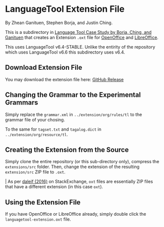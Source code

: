 # LanguageTool Extension File

By Zhean Ganituen, Stephen Borja, and Justin Ching.

This is a subdirectory in [Language Tool Case Study by Borja, Ching, and Ganituen](https://github.com/zrygan/LanguageTool-Case-Study) that creates an Extension `.oxt` file for [OpenOffice](https://www.openoffice.org/) and
[LibreOffice](https://www.libreoffice.org/).

This uses LanguageTool v6.4-STABLE. Unlike the entirity of the repository which uses LanguageTool v6.6 this subdirectory uses v6.4.

## Download Extension File

You may download the extension file here:
<a href="https://github.com/zrygan/LanguageTool-Case-Study/releases/tag/v1.0">GitHub Release</a>

## Changing the Grammar to the Experimental Grammars

Simply replace the `grammar.xml` in `../extension/org/rules/tl` to the grammar file of your chosing.

To the same for `tagset.txt` and `tagalog.dict` in `../extension/org/resource/tl`.

## Creating the Extension from the Source

Simply clone the entire repository (or this sub-directory only), compress the `extensions/src` folder. Then, change the extension of the resulting `extension/src` ZIP file to `.oxt`.

| As per [daleif (2016)](https://tex.stackexchange.com/a/313399) on StackExchange, `oxt` files are essentially ZIP files that have a different extension (in this case `oxt`). 

## Using the Extension File

If you have OpenOffice or LibreOffice already, simply double click the `languagetool-extension.oxt` file.
